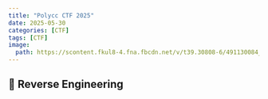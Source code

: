 ```yaml
---
title: "Polycc CTF 2025"
date: 2025-05-30 
categories: [CTF]
tags: [CTF]
image:
  path: https://scontent.fkul8-4.fna.fbcdn.net/v/t39.30808-6/491130084_1136102181650209_8704985728806461491_n.jpg?_nc_cat=100&ccb=1-7&_nc_sid=833d8c&_nc_ohc=9DMMUME3mQwQ7kNvwH_IXFW&_nc_oc=AdluYufLOfWMLT4PspGmMhDVOtlalBmoAfMK40vZJPVU0RwhpamLvq9L9kQODk0PPQ0&_nc_zt=23&_nc_ht=scontent.fkul8-4.fna&_nc_gid=NxQyuRmP8Np4bQlhGrYEEg&oh=00_AfPNK14GgYUa6dcFsUxjC3QV8XFMf6kW-4OoZUPvQUCarQ&oe=685409EE
---
```


## 🧩	 Reverse Engineering 


